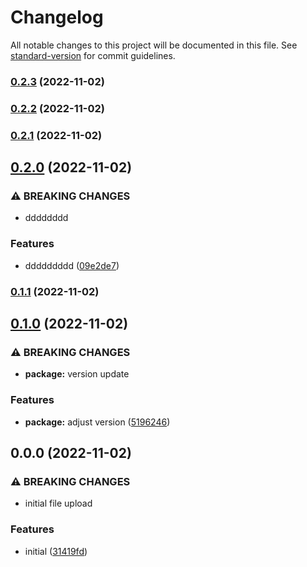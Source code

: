 # Changelog

All notable changes to this project will be documented in this file. See [standard-version](https://github.com/conventional-changelog/standard-version) for commit guidelines.

### [0.2.3](https://github.com/rkdud007/wncg-changelog-test/compare/v0.2.2...v0.2.3) (2022-11-02)

### [0.2.2](https://github.com/rkdud007/wncg-changelog-test/compare/v0.2.1...v0.2.2) (2022-11-02)

### [0.2.1](https://github.com/rkdud007/wncg-changelog-test/compare/v0.2.0...v0.2.1) (2022-11-02)

## [0.2.0](https://github.com/rkdud007/wncg-changelog-test/compare/v0.1.1...v0.2.0) (2022-11-02)


### ⚠ BREAKING CHANGES

* dddddddd

### Features

* ddddddddd ([09e2de7](https://github.com/rkdud007/wncg-changelog-test/commit/09e2de785bb95cc107c418e3804664121eb23688))

### [0.1.1](https://github.com/rkdud007/wncg-changelog-test/compare/v0.1.0...v0.1.1) (2022-11-02)

## [0.1.0](https://github.com/rkdud007/wncg-changelog-test/compare/v0.0.0...v0.1.0) (2022-11-02)


### ⚠ BREAKING CHANGES

* **package:** version update

### Features

* **package:** adjust version ([5196246](https://github.com/rkdud007/wncg-changelog-test/commit/51962461ba9d90766e4bd4ae59e6fa9f2b1e4c3a))

## 0.0.0 (2022-11-02)


### ⚠ BREAKING CHANGES

* initial file upload

### Features

* initial ([31419fd](https://github.com/rkdud007/wncg-changelog-test/commit/31419fd2a0ba871ee7ba4a5415e8117c362a04c3))
